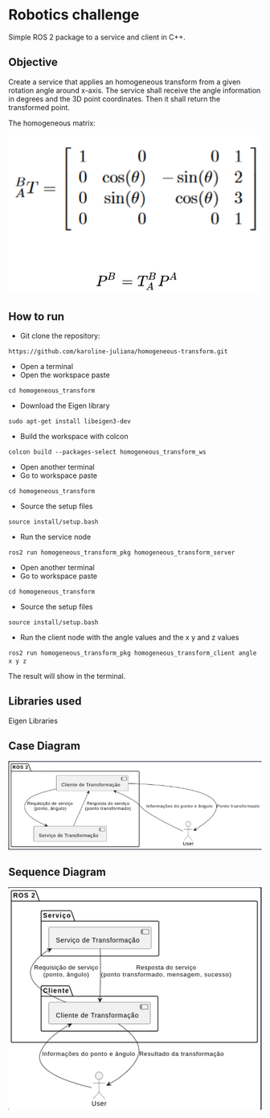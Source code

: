 # Robotics challenge
Simple ROS 2 package to a service and client in C++.

## Objective
Create a service that applies an homogeneous transform from a given rotation angle around x-axis. The service shall receive the angle information in degrees and the 3D point coordinates. Then it shall return the transformed point.

The homogeneous matrix:

![](https://github.com/karoline-juliana/homogeneous-transform/blob/main/utils/matrix.png)

## How to run
- Git clone the repository:
```
https://github.com/karoline-juliana/homogeneous-transform.git
```
- Open a terminal
- Open the workspace paste
```
cd homogeneous_transform
```
- Download the Eigen library
```
sudo apt-get install libeigen3-dev
```
- Build the workspace with colcon
```
colcon build --packages-select homogeneous_transform_ws
```
- Open another terminal
- Go to workspace paste
```
cd homogeneous_transform
```
- Source the setup files
```
source install/setup.bash
```
- Run the service node
```
ros2 run homogeneous_transform_pkg homogeneous_transform_server
```
- Open another terminal
-  Go to workspace paste
```
cd homogeneous_transform
```
- Source the setup files
```
source install/setup.bash
```
- Run the client node with the angle values and the x y and z values
```
ros2 run homogeneous_transform_pkg homogeneous_transform_client angle x y z
```

The result will show in the terminal.

## Libraries used
Eigen Libraries

## Case Diagram
![](https://github.com/karoline-juliana/homogeneous-transform/blob/main/utils/case_diagram.png)

## Sequence Diagram
![](https://github.com/karoline-juliana/homogeneous-transform/blob/main/utils/sequence_diagram.png)
